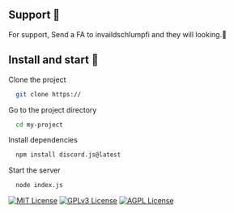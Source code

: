 ## Support 🤙

For support, Send a FA to invaildschlumpfi and they will looking.👀

## Install and start 💞

Clone the project

```bash
  git clone https://
```

Go to the project directory

```bash
  cd my-project
```

Install dependencies

```bash
  npm install discord.js@latest
```

Start the server

```bash
  node index.js
```



[![MIT License](https://img.shields.io/badge/License-MIT-green.svg)](https://choosealicense.com/licenses/mit/)
[![GPLv3 License](https://img.shields.io/badge/License-GPL%20v3-yellow.svg)](https://opensource.org/licenses/)
[![AGPL License](https://img.shields.io/badge/license-AGPL-blue.svg)](http://www.gnu.org/licenses/agpl-3.0)



